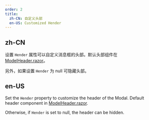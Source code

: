 ```yaml
---
order: 2
title:
  zh-CN: 自定义头部
  en-US: Customized Hender
---
```


## zh-CN

设置 `Hender` 属性可以自定义消息框的头部。默认头部组件在 [ModelHeader.razor](https://github.com/ant-design-blazor/ant-design-blazor/blob/master/components/modal/modalDialog/ModalHender.razor)。

另外，如果设置 `Hender` 为 null 可隐藏头部。

## en-US

Set the `Hender` property to customize the header of the Modal. Default header component in [ModelHeader.razor](https://github.com/ant-design-blazor/ant-design-blazor/blob/master/components/modal/modalDialog/ModalHender.razor).

Otherwise, if `Hender` is set to null, the header can be hidden.